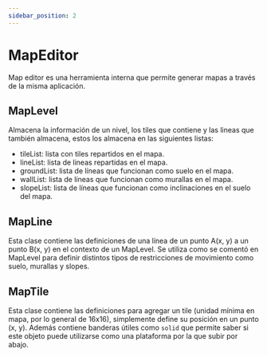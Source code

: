 ```yaml
---
sidebar_position: 2
---
```


# MapEditor

Map editor es una herramienta interna que permite generar mapas a través de la misma aplicación.


## MapLevel

Almacena la información de un nivel, los tiles que contiene y las lineas que también almacena, estos los almacena en las siguientes listas:

- tileList: lista con tiles repartidos en el mapa.
- lineList: lista de lineas repartidas en el mapa.
- groundList: lista de líneas que funcionan como suelo en el mapa.
- wallList: lista de líneas que funcionan como murallas en el mapa.
- slopeList: lista de líneas que funcionan como inclinaciones en el suelo del mapa.

## MapLine

Esta clase contiene las definiciones de una línea de un punto A(x, y) a un punto B(x, y) en el contexto de un MapLevel. Se utiliza como se comentó en MapLevel para definir distintos tipos de restricciones de movimiento como suelo, murallas y slopes.

## MapTile

Esta clase contiene las definiciones para agregar un tile (unidad mínima en mapa, por lo general de 16x16), simplemente define su posición en un punto (x, y). Además contiene banderas útiles como `solid` que permite saber si este objeto puede utilizarse como una plataforma por la que subir por abajo.
